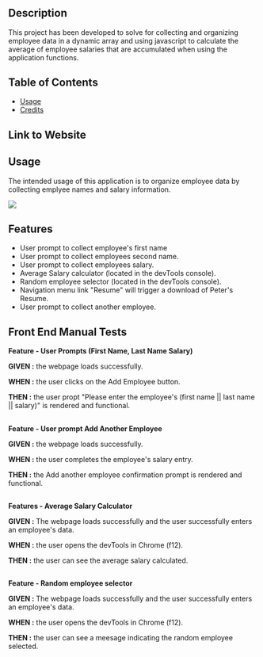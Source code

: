 # <Payroll Tracking Solution>

## Description

This project has been developed to solve for collecting and organizing employee data in a dynamic array and using javascript to calculate the average of employee salaries that are accumulated when using the application functions.    

## Table of Contents

- [Usage](#usage)
- [Credits](#credits)

## Link to Website


## Usage

The intended usage of this application is to organize employee data by collecting emplyee names and salary information. 

![](./assets/images/UPDATE-HERE.png)

## Features

- User prompt to collect employee's first name
- User prompt to collect employees second name.
- User prompt to collect employees salary.
- Average Salary calculator (located in the devTools console).
- Random employee selector (located in the devTools console).
- Navigation menu link "Resume" will trigger a download of Peter's Resume. 
- User prompt to collect another employee.


## Front End Manual Tests
 
 **Feature - User Prompts (First Name, Last Name Salary)**
 
 **GIVEN :** the webpage loads successfully.
 
 **WHEN :** the user clicks on the Add Employee button.
 
 **THEN :** the user propt "Please enter the employee's (first name || last name || salary)" is rendered and functional.

##

 **Feature - User prompt Add Another Employee**

 **GIVEN :** the webpage loads successfully.  
 
 **WHEN :** the user completes the employee's salary entry.
 
 **THEN :** the Add another employee confirmation prompt is rendered and functional. 

##

 **Features - Average Salary Calculator**

 **GIVEN :** The webpage loads successfully and the user successfully enters an employee's data.
 
 **WHEN :** the user opens the devTools in Chrome (f12).
 
 **THEN :** the user can see the average salary calculated.

##

 **Feature - Random employee selector**

 **GIVEN :** The webpage loads successfully and the user successfully enters an employee's data.
 
 **WHEN :** the user opens the devTools in Chrome (f12).
 
 **THEN :** the user can see a meesage indicating the random employee selected.
